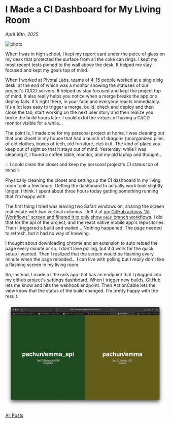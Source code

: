 # I Made a CI Dashboard for My Living Room

_April 16th, 2025_

![photo](/posts/assets/2025-04-16-i-made-a-ci-dashboard-for-my-living-room/photo.png)

When I was in high school, I kept my report card under the peice of glass on my desk that protected the surface from all the coke can rings. I kept my most recent tests pinned to the wall above the desk. It helped me stay focused and kept my goals top of mind.

When I worked at Pivotal Labs, teams of 4-15 people worked at a single big desk, at the end of which was a monitor showing the statuses of our project's CI/CD servers. It helped us stay focused and kept the project top of mind. It also really helps you notice when a merge breaks the app or a deploy fails. It's right there, in your face and everyone reacts immediately. It's a lot less easy to trigger a merge, build, check and deploy and then close the tab, start working on the next user story and then realize you broke the build hours later. I could extol the virtues of having a CI/CD monitor visible for a while...

The point is, I made one for my personal project at home. I was cleaning out that one closet in my house that had a bunch of dragons (unorganized piles of old clothes, boxes of tech, old furniture, etc) in it. The kind of place you keep out of sight so that it stays out of mind. Yesterday, while I was cleaning it, I found a coffee table, monitor, and my old laptop and thought...

💡 I could clean the closet and keep my personal project's CI status top of mind ✨

Physically cleaning the closet and setting up the CI dashboard in my living room took a few hours. Getting the dashboard to actually work took slightly longer, I think. I spent about three hours today getting something running that I'm happy with.

The first thing I tried was leaving two Safari windows on, sharing the screen real estate with two vertical columns. I left it at [my GitHub actions "All Workflows" screen and filtered it to only show `main` branch workflows](https://github.com/pachun/react-native-use-app-lifecycle/actions?query=branch%3Amain). I did that for the api of the project, and the react native mobile app's repositories. Then I triggered a build and waited... Nothing happened. The page needed to refresh, but it had no way of knowing.

I thought about downloading chrome and an extension to auto reload the page every minute or so. I don't love polling, but it'd work for the quick setup I wanted. Then I realized that the screen would be flashing every minute when the page reloaded... I can live with polling but I _really_ don't like a flashing screen in my living room.

So, instead, I made a little rails app that has an endpoint that I plugged into my github project's settings dashboard. When I trigger new builds, GitHub lets me know and hits the webhook endpoint. Then ActionCable lets the view know that the status of the build changed. I'm pretty happy with the result.

![screenshot](/posts/assets/2025-04-16-i-made-a-ci-dashboard-for-my-living-room/screenshot.png)

[All Posts](/README.md)
